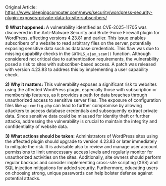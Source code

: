 Original Article: https://www.bleepingcomputer.com/news/security/wordpress-security-plugin-exposes-private-data-to-site-subscribers/

**1) What happened:** A vulnerability identified as CVE-2025-11705 was discovered in the Anti-Malware Security and Brute-Force Firewall plugin for WordPress, affecting versions 4.23.81 and earlier. This issue enables subscribers of a website to read arbitrary files on the server, potentially exposing sensitive data such as database credentials. This flaw was due to missing capability checks in the `GOTMLS_ajax_scan()` function. Although considered not critical due to authentication requirements, the vulnerability posed a risk to sites with subscriber-based access. A patch was released with version 4.23.83 to address this by implementing a user capability check.

**2) Why it matters:** This vulnerability exposes a significant risk to websites using the affected WordPress plugin, especially those with subscription or membership features, as it provides a path for data breaches through unauthorized access to sensitive server files. The exposure of configuration files like `wp-config.php` can lead to further compromise by allowing attackers to access database credentials and subsequently extract private data. Since sensitive data could be misused for identity theft or further attacks, addressing the vulnerability is crucial to maintain the integrity and confidentiality of website data.

**3) What actions should be taken:** Administrators of WordPress sites using the affected plugin should upgrade to version 4.23.83 or later immediately to mitigate the risk. It is advisable also to review and manage user account permissions to limit unnecessary access levels and regularly monitor for unauthorized activities on the sites. Additionally, site owners should perform regular backups and consider implementing cross-site scripting (XSS) and SQL injection mitigations for added security. Furthermore, educating users on choosing strong, unique passwords can help bolster defense against potential attacks.